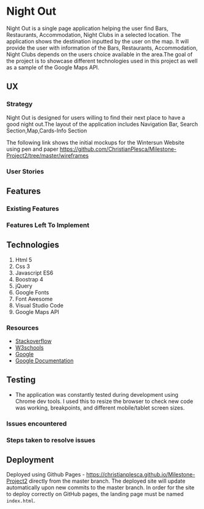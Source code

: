 # Night Out 

Night Out is a single page application helping the user find Bars, Restaurants, Accommodation, Night Clubs in a selected location. The application shows the destination inputted by the user on the map. It will provide the user with information of the  Bars, Restaurants, Accommodation, Night Clubs depends on the users choice available in the area.The goal of the project is to showcase different technologies used in this project as well as a sample of the Google Maps API.

## UX
### Strategy
Night Out is designed for users willing to find their next place to have a good night out.The layout of the application includes Navigation Bar, Search Section,Map,Cards-Info Section 

The following link shows the initial mockups for the Wintersun Website using pen and paper https://github.com/ChristianPlesca/Milestone-Project2/tree/master/wireframes

### User Stories 










## Features 
### Existing Features





### Features Left To Implement


## Technologies  
1. Html 5 
2. Css 3 
3. Javascript ES6 
4. Boostrap 4
5. jQuery 
6. Google Fonts
7. Font Awesome 
8. Visual Studio Code
9. Google Maps API

### Resources
* [Stackoverflow](https://stackoverflow.com/)
* [W3schools](https://www.w3schools.com/)
* [Google](https://www.google.com/)
* [Google Documentation](https://developers.google.com/maps/documentation)


## Testing

* The application was constantly tested during development using Chrome dev tools. I used this to resize the browser to check new code was working, breakpoints, and different mobile/tablet screen sizes.




### Issues encountered



### Steps taken to resolve issues

## Deployment
Deployed using Github Pages - https://christianplesca.github.io/Milestone-Project2 directly from the master branch. The deployed site will update automatically upon new commits to the master branch. In order for the site to deploy correctly on GitHub pages, the landing page must be named `index.html`.
